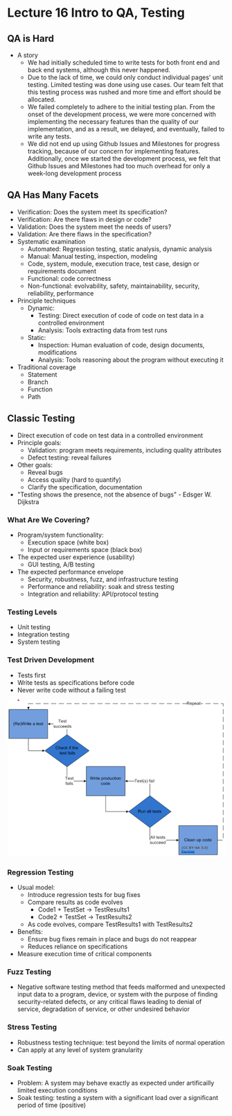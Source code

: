 # Lecture 16 Intro to QA, Testing

## QA is Hard

* A story
  * We had initially scheduled time to write tests for both front end and back end systems, although this never happened.
  * Due to the lack of time, we could only conduct individual pages' unit testing. Limited testing was done using use cases. Our team felt that this testing process was rushed and more time and effort should be allocated.
  * We failed completely to adhere to the initial testing plan. From the onset of the development process, we were more concerned with implementing the necessary features than the quality of our implementation, and as a result, we delayed, and eventually, failed to write any tests.
  * We did not end up using Github Issues and Milestones for progress tracking, because of our concern for implementing features. Additionally, once we started the development process, we felt that Github Issues and Milestones had too much overhead for only a week-long development process

## QA Has Many Facets

* Verification: Does the system meet its specification?
* Verification: Are there flaws in design or code?
* Validation: Does the system meet the needs of users?
* Validation: Are there flaws in the specification?
* Systematic examination
  * Automated: Regression testing, static analysis, dynamic analysis
  * Manual: Manual testing, inspection, modeling
  * Code, system, module, execution trace, test case, design or requirements document
  * Functional: code correctness
  * Non-functional: evolvability, safety, maintainability, security, reliability, performance
* Principle techniques
  * Dynamic:
    * Testing: Direct execution of code of code on test data in a controlled environment
    * Analysis: Tools extracting data from test runs
  * Static:
    * Inspection: Human evaluation of code, design documents, modifications
    * Analysis: Tools reasoning about the program without executing it
* Traditional coverage
  * Statement
  * Branch
  * Function
  * Path

## Classic Testing

* Direct execution of code on test data in a controlled environment
* Principle goals:
  * Validation: program meets requirements, including quality attributes
  * Defect testing: reveal failures
* Other goals:
  * Reveal bugs
  * Access quality (hard to quantify)
  * Clarify the specification, documentation
* "Testing shows the presence, not the absence of bugs" - Edsger W. Dijkstra

### What Are We Covering?

* Program/system functionality:
  * Execution space (white box)
  * Input or requirements space (black box)
* The expected user experience (usability)
  * GUI testing, A/B testing
* The expected performance envelope
  * Security, robustness, fuzz, and infrastructure testing
  * Performance and reliability: soak and stress testing
  * Integration and reliability: API/protocol testing

### Testing Levels

* Unit testing
* Integration testing
* System testing

### Test Driven Development

* Tests first
* Write tests as specifications before code
* Never write code without a failing test

![test_driven_development](images/lecture16-qa-intro-testing/test_driven_development.png)

### Regression Testing

* Usual model:
  * Introduce regression tests for bug fixes
  * Compare results as code evolves
    * Code1 + TestSet -> TestResults1
    * Code2 + TestSet -> TestResults2
  * As code evolves, compare TestResults1 with TestResults2
* Benefits:
  * Ensure bug fixes remain in place and bugs do not reappear
  * Reduces reliance on specifications
* Measure execution time of critical components

### Fuzz Testing

* Negative software testing method that feeds malformed and unexpected input data to a program, device, or system with the purpose of finding security-related defects, or any critical flaws leading to denial of service, degradation of service, or other undesired behavior

### Stress Testing

* Robustness testing technique: test beyond the limits of normal operation
* Can apply at any level of system granularity

### Soak Testing

* Problem: A system may behave exactly as expected under artificailly limited execution conditions
* Soak testing: testing a system with a significant load over a significant period of time (positive)

